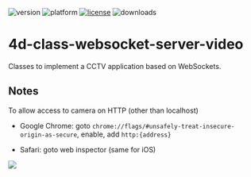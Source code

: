 ![version](https://img.shields.io/badge/version-20%2B-E23089)
![platform](https://img.shields.io/static/v1?label=platform&message=mac-intel%20|%20mac-arm%20|%20win-64&color=blue)
[![license](https://img.shields.io/github/license/miyako/4d-class-websocket-server-video)](LICENSE)
![downloads](https://img.shields.io/github/downloads/miyako/4d-class-websocket-server-video/total)

# 4d-class-websocket-server-video
Classes to implement a CCTV application based on WebSockets.

## Notes 

To allow access to camera on HTTP (other than localhost)

* Google Chrome: goto `chrome://flags/#unsafely-treat-insecure-origin-as-secure`, enable, add `http:{address}`

* Safari: goto web inspector (same for iOS)

![](https://github.com/miyako/4d-class-websocket-server-video/assets/1725068/f0648095-f23f-40fa-bc56-e33a8b3f936a)
